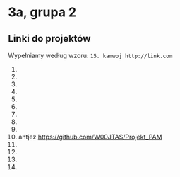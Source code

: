 # 3a, grupa 2

## Linki do projektów

Wypełniamy według wzoru:
`15. kamwoj http://link.com`

1.
2.
3.
4.
5.
6.
7.
8.
9.
10. antjez https://github.com/W00JTAS/Projekt_PAM
11.
12.
13.
14.
